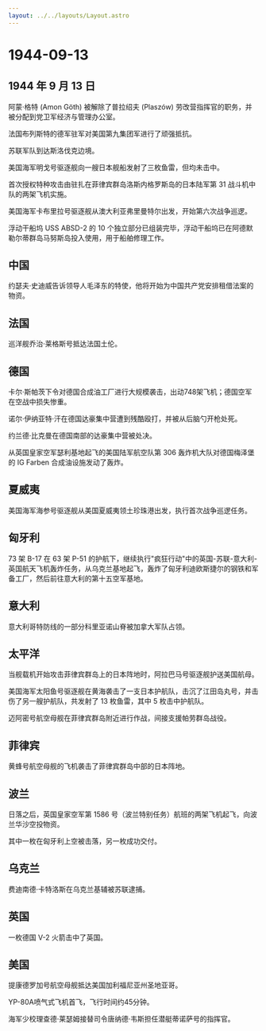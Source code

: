 ```yaml
---
layout: ../../layouts/Layout.astro
---
```


# 1944-09-13

## 1944 年 9 月 13 日

阿蒙·格特 (Amon Göth) 被解除了普拉绍夫 (Plaszów)
劳改营指挥官的职务，并被分配到党卫军经济与管理办公室。

法国布列斯特的德军驻军对美国第九集团军进行了顽强抵抗。

苏联军队到达斯洛伐克边境。

美国海军明戈号驱逐舰向一艘日本舰船发射了三枚鱼雷，但均未击中。

首次授权特种攻击由驻扎在菲律宾群岛洛斯内格罗斯岛的日本陆军第 31
战斗机中队的两架飞机实施。

美国海军卡布里拉号驱逐舰从澳大利亚弗里曼特尔出发，开始第六次战争巡逻。

浮动干船坞 USS ABSD-2 的 10
个独立部分已组装完毕，浮动干船坞已在阿德默勒尔蒂群岛马努斯岛投入使用，用于船舶修理工作。

## 中国

约瑟夫·史迪威告诉领导人毛泽东的特使，他将开始为中国共产党安排租借法案的物资。

## 法国

巡洋舰乔治·莱格斯号抵达法国土伦。

## 德国

卡尔·斯帕茨下令对德国合成油工厂进行大规模袭击，出动748架飞机；德国空军在空战中损失惨重。

诺尔·伊纳亚特·汗在德国达豪集中营遭到残酷殴打，并被从后脑勺开枪处死。

约兰德·比克曼在德国南部的达豪集中营被处决。

从英国皇家空军瑟利基地起飞的美国陆军航空队第 306
轰炸机大队对德国梅泽堡的 IG Farben 合成油设施发动了轰炸。

## 夏威夷

美国海军海参号驱逐舰从美国夏威夷领土珍珠港出发，执行首次战争巡逻任务。

## 匈牙利

73 架 B-17 在 63 架 P-51
的护航下，继续执行"疯狂行动"中的英国-苏联-意大利-英国航天飞机轰炸任务，从乌克兰基地起飞，轰炸了匈牙利迪欧斯捷尔的钢铁和军备工厂，然后前往意大利的第十五空军基地。

## 意大利

意大利哥特防线的一部分科里亚诺山脊被加拿大军队占领。

## 太平洋

当舰载机开始攻击菲律宾群岛上的日本阵地时，阿拉巴马号驱逐舰护送美国航母。

美国海军太阳鱼号驱逐舰在黄海袭击了一支日本护航队，击沉了江田岛丸号，并击伤了另一艘护航队，共发射了
13 枚鱼雷，其中 5 枚击中护航队。

迈阿密号航空母舰在菲律宾群岛附近进行作战，间接支援帕劳群岛战役。

## 菲律宾

黄蜂号航空母舰的飞机袭击了菲律宾群岛中部的日本阵地。

## 波兰

日落之后，英国皇家空军第 1586
号（波兰特别任务）航班的两架飞机起飞，向波兰华沙空投物资。

其中一枚在匈牙利上空被击落，另一枚成功交付。

## 乌克兰

费迪南德·卡特洛斯在乌克兰基辅被苏联逮捕。

## 英国

一枚德国 V-2 火箭击中了英国。

## 美国

提康德罗加号航空母舰抵达美国加利福尼亚州圣地亚哥。

YP-80A喷气式飞机首飞，飞行时间约45分钟。

海军少校理查德·莱瑟姆接替司令唐纳德·韦斯担任潜艇蒂诺萨号的指挥官。